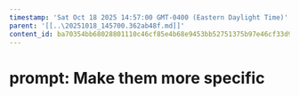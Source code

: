 ```yaml
---
timestamp: 'Sat Oct 18 2025 14:57:00 GMT-0400 (Eastern Daylight Time)'
parent: '[[..\20251018_145700.362ab48f.md]]'
content_id: ba70354bb68028801110c46cf85e4b68e9453bb52751375b97e46cf33d9d3249
---
```


# prompt: Make them more specific
